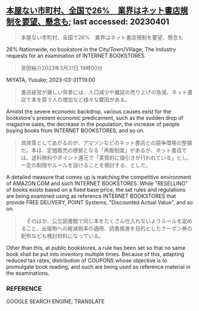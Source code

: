 ## [本屋ない市町村、全国で26%　業界はネット書店規制を要望、懸念も](https://www.asahi.com/articles/ASR3056M2R30ULEI004.html?iref=comtop_Tech_science_04); last accessed: 20230401

> 本屋ない市町村、全国で26%　業界はネット書店規制を要望、懸念も

26% Nationwide, no bookstore in the City/Town/Village; The Industry requests for an examination of INTERNET BOOKSTORES 

> 宮田裕介2023年3月31日 19時00分

MIYATA, Yusuke; 2023-03-31T19:00

> 書店経営が厳しい背景には、人口減少や雑誌の売り上げの急減、ネット書店で本を買う人の増加など様々な要因がある。

Amidst the severe economic backdrop, various causes exist for the bookstore's present economic predicament, such as the sudden drop of magazine sales, the decrease in the population, the increase of people buying books from INTERNET BOOKSTORES, and so on. 

> 具体策としてあがるのが、アマゾンなどのネット書店との競争環境の整備だ。本は、定価販売の根拠となる「再販制度」があるが、ネット書店では、送料無料やポイント還元で「実質的に値引きが行われている」とし、一定の制限やルールを設けることを検討する、とした。

A detailed measure that comes up is matching the competitive environment of AMAZON.COM and such INTERNET BOOKSTORES. While "RESELLING" of books exists based on a fixed base price, the set rules and regulations are being examined using as reference INTERNET BOOKSTORES that provide FREE DELIVERY, POINT Systems, "Discounted Actual Value", and so on.

>　そのほか、公立図書館で同じ本をたくさん仕入れないようルールを定めること、出版物への軽減税率の適用、読書推進を目的としたクーポン券の配布なども検討材料になっている。

Other than this, at public bookstores, a rule has been set so that no same book shall be put into inventory multiple times. Because of this, adapting reduced tax rates, distribution of COUPONS whose objective is to promulgate book reading, and such are being used as reference material in the examinations.


### REFERENCE

GOOGLE SEARCH ENGINE; TRANSLATE

